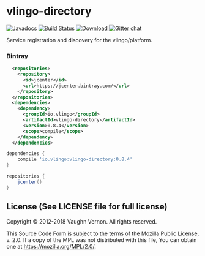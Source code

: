 # vlingo-directory

[![Javadocs](http://javadoc.io/badge/io.vlingo/vlingo-directory.svg?color=brightgreen)](http://javadoc.io/doc/io.vlingo/vlingo-directory) [![Build Status](https://travis-ci.org/vlingo/vlingo-directory.svg?branch=master)](https://travis-ci.org/vlingo/vlingo-directory) [ ![Download](https://api.bintray.com/packages/vlingo/vlingo-platform-java/vlingo-directory/images/download.svg) ](https://bintray.com/vlingo/vlingo-platform-java/vlingo-directory/_latestVersion) [![Gitter chat](https://badges.gitter.im/gitterHQ/gitter.png)](https://gitter.im/vlingo-platform-java/directory)

Service registration and discovery for the vlingo/platform.

### Bintray

```xml
  <repositories>
    <repository>
      <id>jcenter</id>
      <url>https://jcenter.bintray.com/</url>
    </repository>
  </repositories>
  <dependencies>
    <dependency>
      <groupId>io.vlingo</groupId>
      <artifactId>vlingo-directory</artifactId>
      <version>0.8.4</version>
      <scope>compile</scope>
    </dependency>
  </dependencies>
```

```gradle
dependencies {
    compile 'io.vlingo:vlingo-directory:0.8.4'
}

repositories {
    jcenter()
}
```

License (See LICENSE file for full license)
-------------------------------------------
Copyright © 2012-2018 Vaughn Vernon. All rights reserved.

This Source Code Form is subject to the terms of the
Mozilla Public License, v. 2.0. If a copy of the MPL
was not distributed with this file, You can obtain
one at https://mozilla.org/MPL/2.0/.

